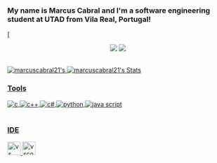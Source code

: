 ### My name is Marcus Cabral and I'm a software engineering student at UTAD from Vila Real, Portugal! 

[<div align="center">
  <a href="https://www.linkedin.com/in/marcus-cabral-529a61233/"><img src="https://img.shields.io/badge/LinkedIn-0077B5?style=for-the-badge&logo=linkedin&logoColor=white" /></a>
  <a href="mailto:marcusdavicabral2101@gmail.com"><img src="https://img.shields.io/badge/Gmail-D14836?style=for-the-badge&logo=gmail&logoColor=white" /></a>
</div>

<br/>

 <a href="https://github.com/marcuscabral21/marcuscabral21">
    <img src="https://github-readme-stats.vercel.app/api?username=marcuscabral21&show_icons=true&line_height=20&count_private=true&title_color=8c1aff&text_color=ffffff&bg_color=1d1f21&border_color=000000" alt="marcuscabral21's"/>
  </a>
   <a href=https://github.com/marcuscabral21/marcuscabral21">
    <img src="https://github-readme-stats.vercel.app/api/top-langs/?username=Gugaa03&layout=compact&title_color=8c1aff&text_color=ffffff&bg_color=1d1f21&border_color=000000&langs_count=6" alt="marcuscabral21's Stats"/>
 

 ### Tools 
 
 <div style="display: inline_block">
  <img align="center" alt="c" src="https://img.shields.io/badge/C-00599C?style=for-the-badge&logo=c&logoColor=white" />
  <img align="center" alt="c++" src="https://img.shields.io/badge/C%2B%2B-00599C?style=for-the-badge&logo=c%2B%2B&logoColor=white" />
  <img align="center" alt="c#" src="https://img.shields.io/badge/C%23-239120?style=for-the-badge&logo=c-sharp&logoColor=white" />
  <img align="center" alt="python" src="https://img.shields.io/badge/Python-14354C?style=for-the-badge&logo=python&logoColor=white" />
  <img align="center" alt="java script" src="https://img.shields.io/badge/JavaScript-F7DF1E?style=for-the-badge&logo=javascript&logoColor=black" />
</div><br/>

 ### IDE
  
  <img src='https://img.shields.io/badge/Visual_Studio-5C2D91?style=for-the-badge&logo=visual%20studio&logoColor=white' alt='vs' height='30' />
  <img src='https://img.shields.io/badge/Visual_Studio_Code-0078D4?style=for-the-badge&logo=visual%20studio%20code&logoColor=white' alt='vscode' height='30' />
